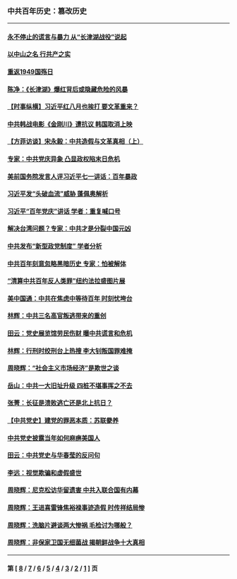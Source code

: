 ### 中共百年历史：篡改历史
---
#### [永不停止的谎言与暴力 从“长津湖战役”说起](../../pages/nf1176115/n13494094.md?10010430) 
#### [以中山之名 行共产之实](../../pages/nf1176115/n13346437.md?10010430) 
#### [重返1949国殇日](../../pages/nf1176115/n13346372.md?10010430) 
#### [陈净：《长津湖》爆红背后或隐藏危险的风暴](../../pages/nf1176115/n13314364.md?10010430) 
#### [【时事纵横】习近平红八月也挨打 要文革重来？](../../pages/nf1176115/n13231393.md?10010430) 
#### [中共韩战电影《金刚川》遭抗议 韩国取消上映](../../pages/nf1176115/n13219114.md?10010430) 
#### [【方菲访谈】宋永毅：中共造假与文革真相（上）](../../pages/nf1176115/n13200760.md?10010430) 
#### [专家：中共党庆异象 凸显政权陷末日危机](../../pages/nf1176115/n13067084.md?10010430) 
#### [美前国务院发言人评习近平七一讲话：百年暴政](../../pages/nf1176115/n13066986.md?10010430) 
#### [习近平发“头破血流”威胁 蓬佩奥解析](../../pages/nf1176115/n13063604.md?10010430) 
#### [习近平“百年党庆”讲话 学者：重复喊口号](../../pages/nf1176115/n13061411.md?10010430) 
#### [解决台湾问题？专家：中共才是分裂中国元凶](../../pages/nf1176115/n13060811.md?10010430) 
#### [中共发布“新型政党制度” 学者分析](../../pages/nf1176115/n13056354.md?10010430) 
#### [中共百年刻意忽略黑暗历史 专家：怕被解体](../../pages/nf1176115/n13056056.md?10010430) 
#### [“清算中共百年反人类罪”纽约法拉盛图片展](../../pages/nf1176115/n13052220.md?10010430) 
#### [美中国通：中共在焦虑中等待百年 时刻忧垮台](../../pages/nf1176115/n13048820.md?10010430) 
#### [林辉：中共三名高官叛逃带来的重创](../../pages/nf1176115/n13035206.md?10010430) 
#### [田云：党史展览馆劳民伤财 曝中共谎言和危机](../../pages/nf1176115/n13033900.md?10010430) 
#### [林辉：行刑时绞刑台上热搜 李大钊叛国罪难掩](../../pages/nf1176115/n13031965.md?10010430) 
#### [周晓辉：“社会主义市场经济”是欺世之谈](../../pages/nf1176115/n13024090.md?10010430) 
#### [岳山：中共一大旧址升级 四桩不堪事挥之不去](../../pages/nf1176115/n13021697.md?10010430) 
#### [张菁：长征是溃败逃亡还是北上抗日？](../../pages/nf1176115/n13020585.md?10010430) 
#### [【中共党史】建党的罪恶本质：苏联豢养](../../pages/nf1176115/n13011888.md?10010430) 
#### [中共党史披露当年如何麻痹美国人](../../pages/nf1176115/n12966400.md?10010430) 
#### [田云：中共党史与华春莹的反问句](../../pages/nf1176115/n12765178.md?10010430) 
#### [李远：视觉欺骗和虚假盛世](../../pages/nf1176115/n12993376.md?10010430) 
#### [周晓辉：尼克松访华留遗害 中共入联合国有内幕](../../pages/nf1176115/n12991422.md?10010430) 
#### [周晓辉：王进喜雷锋焦裕禄事迹造假 时传祥结局惨](../../pages/nf1176115/n12985497.md?10010430) 
#### [周晓辉：洗脑片避谈两大惨祸 毛检讨为哪般？](../../pages/nf1176115/n12971285.md?10010430) 
#### [周晓辉：非保家卫国无细菌战 揭朝鲜战争十大真相](../../pages/nf1176115/n12954161.md?10010430) 

---
#### 第 [ [8](./8.md?10010430) / [7](./7.md?10010430) / [6](./6.md?10010430) / [5](./5.md?10010430) / [4](./4.md?10010430) / [3](./3.md?10010430) / [2](./2.md?10010430) / [1](./1.md?10010430) ] 页

